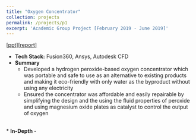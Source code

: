 ```yaml
---
title: "Oxygen Concentrator"
collection: projects
permalink: /projects/p1
excerpt: 'Academic Group Project [February 2019 - June 2019]'
---
```

[[ppt]](https://drive.google.com/file/d/1fDlhmy92fneQvs5S2rchI1xwu83uIL0T/view?usp=share_link)[[report]](https://drive.google.com/file/d/1fDlhmy92fneQvs5S2rchI1xwu83uIL0T/view?usp=share_link)

* <b>Tech Stack:</b> Fusion360, Ansys, Autodesk CFD  
* <b> Summary </b>
    - Developed a hydrogen peroxide-based oxygen concentrator which was portable and safe to use as an alternative to existing products and making it eco-friendly with only water as the byproduct without using any electricity 
    - Ensured the concentrator was affordable and easily repairable by simplifying the design and the using the fluid properties of peroxide and using magnesium oxide plates as catalyst to control the output of oxygen
<br>
* <b> In-Depth </b>
    - 